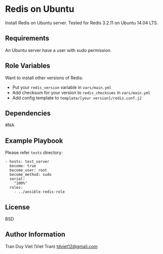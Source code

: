 Redis on Ubuntu
=========

Install Redis on Ubuntu server. Tested for Redis 3.2.11 on Ubuntu 14.04 LTS.

Requirements
------------

An Ubuntu server have a user with sudo permission.

Role Variables
--------------

Want to install other versions of Redis:
- Put your `redis_version` variable in `vars/main.yml`
- Add checksum for your version to `redis_checksums` in `vars/main.yml`
- Add config template to `template/[your version]/redis.conf.j2`


Dependencies
------------

#NA

Example Playbook
----------------
Please refer `tests` directory:
```
- hosts: test_server
  become: true
  become_user: root
  become_method: sudo
  serial:
    "100%"
  roles:
    - ../ansible-redis-role
```

License
-------

BSD

Author Information
------------------
Tran Duy Viet (Viet Tran)
tdviet12@gmail.com
